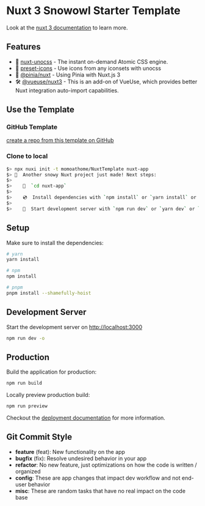 # Nuxt 3 Snowowl Starter Template

Look at the [nuxt 3 documentation](https://v3.nuxtjs.org) to learn more.

## Features

* 💨 [nuxt-unocss](https://github.com/unocss/unocss) - The instant on-demand Atomic CSS engine.
* 🤹 [preset-icons](https://github.com/unocss/unocss/tree/main/packages/preset-icons/) - Use icons from any iconsets with unocss
* 🍍 [@pinia/nuxt](https://pinia.esm.dev/ssr/nuxt.html) - Using Pinia with Nuxt.js 3
* 🛠️ [@vueuse/nuxt3](https://vueuse.org/nuxt/readme.html#vueuse-nuxt) - This is an add-on of VueUse, which provides better Nuxt integration auto-import capabilities.

## Use the Template

### GitHub Template

[create a repo from this template on GitHub](https://github.com/momoathome/NuxtTemplate/generate)

### Clone to local

```bash
$> npx nuxi init -t momoathome/NuxtTemplate nuxt-app
$> 🎉  Another snowy Nuxt project just made! Next steps:
$>
$>    📁  `cd nuxt-app`
$>
$>    💿  Install dependencies with `npm install` or `yarn install` or `pnpm install --shamefully-hoist`
$>
$>    🚀  Start development server with `npm run dev` or `yarn dev` or `pnpm run dev`
```

## Setup

Make sure to install the dependencies:

```bash
# yarn
yarn install

# npm
npm install

# pnpm
pnpm install --shamefully-hoist
```

## Development Server

Start the development server on <http://localhost:3000>

```bash
npm run dev -o
```

## Production

Build the application for production:

```bash
npm run build
```

Locally preview production build:

```bash
npm run preview
```

Checkout the [deployment documentation](https://v3.nuxtjs.org/guide/deploy/presets) for more information.

## Git Commit Style

* **feature** (feat): New functionality on the app
* **bugfix** (fix): Resolve undesired behavior in your app
* **refactor**: No new feature, just optimizations on how the code is written / organized
* **config**: These are app changes that impact dev workflow and not end-user behavior
* **misc**: These are random tasks that have no real impact on the code base
